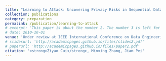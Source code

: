 ```yaml
---
title: "Learning to Attack: Uncovering Privacy Risks in Sequential Data Releases"
collection: publications
category: preparation
permalink: /publication/learning-to-attack
# excerpt: 'This paper is about the number 2. The number 3 is left for future work.'
# date: 2010-10-01
venue: 'Under review at IEEE International Conference on Data Engineering (ICDE) 2026'
# slidesurl: 'http://academicpages.github.io/files/slides2.pdf'
# paperurl: 'http://academicpages.github.io/files/paper2.pdf'
citation: '<strong>Ziyao Cui</strong>, Minxing Zhang, Jian Pei'
---
```

